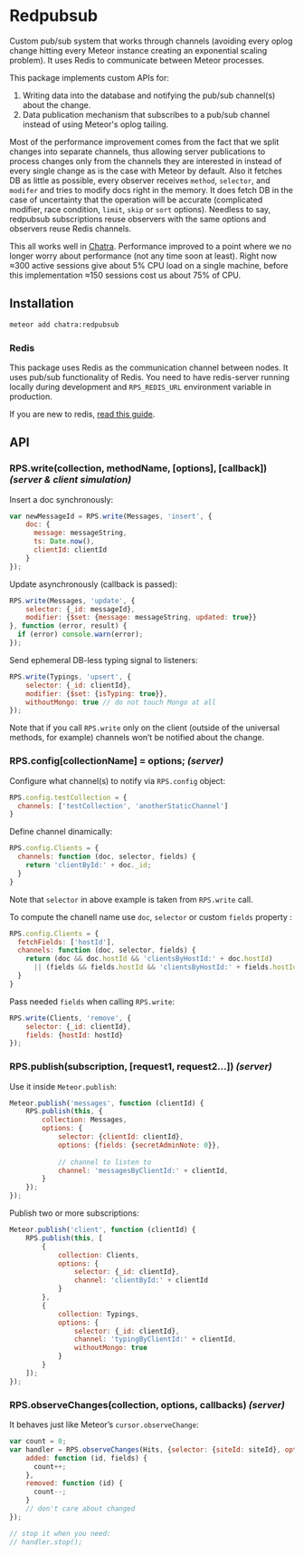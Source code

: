 # Redpubsub

Custom pub/sub system that works through channels
(avoiding every oplog change hitting every Meteor instance
creating an exponential scaling problem). It uses Redis to communicate between Meteor processes.

This package implements custom APIs for:
  1. Writing data into the database and notifying the pub/sub channel(s) about the change.
  2. Data publication mechanism that subscribes to a pub/sub channel instead of using Meteor's oplog tailing.

Most of the performance improvement comes from the fact that we split changes into separate channels, thus allowing server publications to process changes only from the channels they are interested in instead of every single change as is the case with Meteor by default. Also it fetches DB as little as possible, every observer receives `method`, `selector`, and `modifer` and tries to modify docs right in the memory. It does fetch DB in the case of uncertainty that the operation will be accurate (complicated modifier, race condition, `limit`, `skip` or `sort` options). Needless to say, redpubsub subscriptions reuse observers with the same options and observers reuse Redis channels.

This all works well in [Chatra](https://chatra.io/). Performance improved to a point where we no longer worry about performance (not any time soon at least). Right now ≈300 active sessions give about 5% CPU load on a single machine, before this implementation ≈150 sessions cost us about 75% of CPU.

## Installation

```bash
meteor add chatra:redpubsub
```

### Redis

This package uses Redis as the communication channel between nodes. It uses pub/sub functionality of Redis.
You need to have redis-server running locally during development and `RPS_REDIS_URL` environment variable in production.

If you are new to redis, [read this guide](http://redis.io/topics/quickstart).

## API
### RPS.write(collection, methodName, [options], [callback]) _(server & client simulation)_

Insert a doc synchronously:
```js
var newMessageId = RPS.write(Messages, 'insert', {
    doc: {
      message: messageString,
      ts: Date.now(),
      clientId: clientId
    }
});
```

Update asynchronously (callback is passed):
```js
RPS.write(Messages, 'update', {
    selector: {_id: messageId},
    modifier: {$set: {message: messageString, updated: true}}
}, function (error, result) {
  if (error) console.warn(error);
});
```

Send ephemeral DB-less typing signal to listeners:
```js
RPS.write(Typings, 'upsert', {
    selector: {_id: clientId},
    modifier: {$set: {isTyping: true}},
    withoutMongo: true // do not touch Mongo at all
});
```

Note that if you call `RPS.write` only on the client (outside of the universal methods, for example) channels won’t be notified about the change.

### RPS.config[collectionName] = options; _(server)_
Configure what channel(s) to notify via `RPS.config` object:
```js
RPS.config.testCollection = {
  channels: ['testCollection', 'anotherStaticChannel']
}
```

Define channel dinamically:
```js
RPS.config.Clients = {
  channels: function (doc, selector, fields) {
    return 'clientById:' + doc._id;
  }
}
```

Note that `selector` in above example is taken from `RPS.write` call.

To compute the chanell name use `doc`, `selector` or custom `fields` property :
```js
RPS.config.Clients = {
  fetchFields: ['hostId'],
  channels: function (doc, selector, fields) {
    return (doc && doc.hostId && 'clientsByHostId:' + doc.hostId)
      || (fields && fields.hostId && 'clientsByHostId:' + fields.hostId);
  }
}
```

Pass needed `fields` when calling `RPS.write`:
```js
RPS.write(Clients, 'remove', {
    selector: {_id: clientId},
    fields: {hostId: hostId}
});
```

### RPS.publish(subscription, [request1, request2...]) _(server)_

Use it inside `Meteor.publish`:
```js
Meteor.publish('messages', function (clientId) {
    RPS.publish(this, {
        collection: Messages,
        options: {
            selector: {clientId: clientId},
            options: {fields: {secretAdminNote: 0}},
            
            // channel to listen to
            channel: 'messagesByClientId:' + clientId,
        }
    });
});
```

Publish two or more subscriptions:
```js
Meteor.publish('client', function (clientId) {
    RPS.publish(this, [
        {
            collection: Clients,
            options: {
                selector: {_id: clientId},
                channel: 'clientById:' + clientId
            }
        },
        {
            collection: Typings,
            options: {
                selector: {_id: clientId},
                channel: 'typingByClientId:' + clientId,
                withoutMongo: true
            }
        }
    ]);
});
```

### RPS.observeChanges(collection, options, callbacks) _(server)_

It behaves just like Meteor’s `cursor.observeChange`:

```js
var count = 0;
var handler = RPS.observeChanges(Hits, {selector: {siteId: siteId}, options: {fields: {_id: 1}}}, {
    added: function (id, fields) {
      count++;
    },
    removed: function (id) {
      count--;
    }
    // don't care about changed
});

// stop it when you need:
// handler.stop();
```
